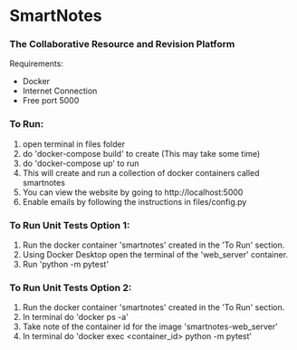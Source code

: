 # SmartNotes

### The Collaborative Resource and Revision Platform

Requirements:

- Docker
- Internet Connection
- Free port 5000

### To Run:
1. open terminal in files folder
2. do 'docker-compose build' to create (This may take some time)
3. do 'docker-compose up' to run 
4. This will create and run a collection of docker containers called smartnotes
5. You can view the website by going to http://localhost:5000
6. Enable emails by following the instructions in files/config.py

### To Run Unit Tests Option 1:
1. Run the docker container 'smartnotes' created in the 'To Run' section.
2. Using Docker Desktop open the terminal of the 'web_server' container.
3. Run 'python -m pytest'

### To Run Unit Tests Option 2:
1. Run the docker container 'smartnotes' created in the 'To Run' section.
2. In terminal do 'docker ps -a'
3. Take note of the container id for the image 'smartnotes-web_server'
4. In terminal do 'docker exec \<container_id> python -m pytest'
